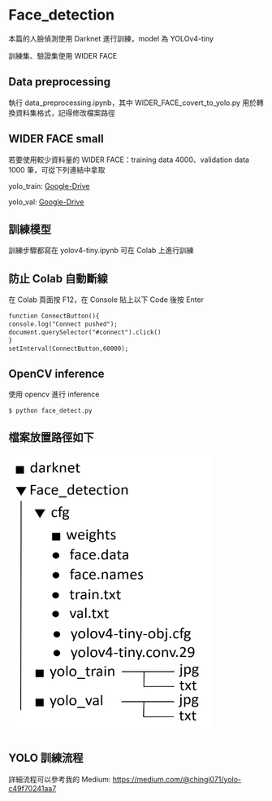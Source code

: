 # Face_detection
本篇的人臉偵測使用 Darknet 進行訓練，model 為 YOLOv4-tiny

訓練集、驗證集使用 WIDER FACE

## Data preprocessing
執行 data_preprocessing.ipynb，其中 WIDER_FACE_covert_to_yolo.py 用於轉換資料集格式，記得修改檔案路徑

## WIDER FACE small
若要使用較少資料量的 WIDER FACE：training data 4000、validation data 1000 筆，可從下列連結中拿取

yolo_train: [Google-Drive](https://drive.google.com/file/d/1nW_W79ucWHNyPF1qaJ3C4wiBq_yyeJCX/view?usp=sharing)

yolo_val: [Google-Drive](https://drive.google.com/file/d/1uMhxXXdI6vBRX1f0rKoQ0fssXDfIQQyR/view?usp=sharing)


## 訓練模型
訓練步驟都寫在 yolov4-tiny.ipynb
可在 Colab 上進行訓練

## 防止 Colab 自動斷線
在 Colab 頁面按 F12，在 Console 貼上以下 Code 後按 Enter
    
    function ConnectButton(){
    console.log("Connect pushed"); 
    document.querySelector("#connect").click() 
    }
    setInterval(ConnectButton,60000);

## OpenCV inference
使用 opencv 進行 inference

    $ python face_detect.py

## 檔案放置路徑如下
<img width="400" height="550" src="https://github.com/chingi071/Face_detection/blob/main/README_pix/image1.jpg"/></div>

## YOLO 訓練流程
詳細流程可以參考我的 Medium: https://medium.com/@chingi071/yolo-c49f70241aa7
